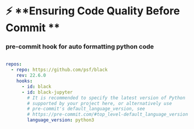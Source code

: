 # ⚡ **Ensuring Code Quality Before Commit ** 


### pre-commit hook for auto formatting python code

```yaml

repos:
  - repo: https://github.com/psf/black
    rev: 22.6.0
    hooks:
      - id: black
      - id: black-jupyter
        # It is recommended to specify the latest version of Python
        # supported by your project here, or alternatively use
        # pre-commit's default_language_version, see
        # https://pre-commit.com/#top_level-default_language_version
        language_version: python3
```